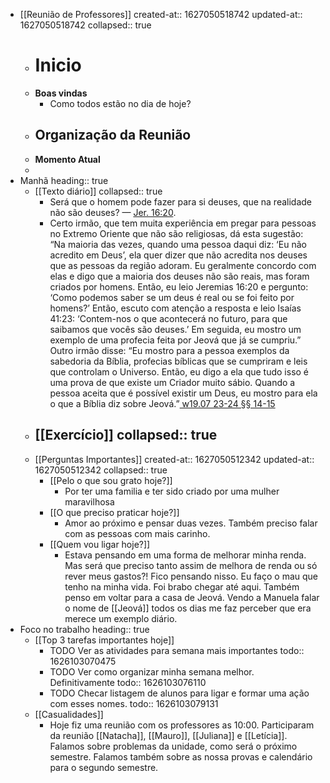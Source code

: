 - [[Reunião de Professores]]
  created-at:: 1627050518742
  updated-at:: 1627050518742
  collapsed:: true
	- # Inicio
	- **Boas vindas**
		- Como todos estão no dia de hoje?
	- **Organização da Reunião**
		-
	- **Momento Atual**
	-
- Manhã
  heading:: true
	- [[Texto diário]]
	  collapsed:: true
		- Será que o homem pode fazer para si deuses, que na realidade não são deuses? — [Jer. 16:20](https://wol.jw.org/pt/wol/bc/r5/lp-t/1102021406/43/0).
		- Certo irmão, que tem muita experiência em pregar para pessoas no Extremo Oriente que não são religiosas, dá esta sugestão: “Na maioria das vezes, quando uma pessoa daqui diz: ‘Eu não acredito em Deus’, ela quer dizer que não acredita nos deuses que as pessoas da região adoram. Eu geralmente concordo com elas e digo que a maioria dos deuses não são reais, mas foram criados por homens. Então, eu leio Jeremias 16:20 e pergunto: ‘Como podemos saber se um deus é real ou se foi feito por homens?’ Então, escuto com atenção a resposta e leio Isaías 41:23: ‘Contem-nos o que acontecerá no futuro, para que saibamos que vocês são deuses.’ Em seguida, eu mostro um exemplo de uma profecia feita por Jeová que já se cumpriu.” Outro irmão disse: “Eu mostro para a pessoa exemplos da sabedoria da Bíblia, profecias bíblicas que se cumpriram e leis que controlam o Universo. Então, eu digo a ela que tudo isso é uma prova de que existe um Criador muito sábio. Quando a pessoa aceita que é possível existir um Deus, eu mostro para ela o que a Bíblia diz sobre Jeová.”[ w19.07 23-24 §§ 14-15](https://wol.jw.org/pt/wol/pc/r5/lp-t/1102021406/11/0)
	- [[Exercício]]
	  collapsed:: true
		-
	- [[Perguntas Importantes]]
	  created-at:: 1627050512342
	  updated-at:: 1627050512342
	  collapsed:: true
		- [[Pelo o que sou grato hoje?]]
			- Por ter uma familia e ter sido criado por uma mulher maravilhosa
		- [[O que preciso praticar hoje?]]
			- Amor ao próximo e pensar duas vezes. Também preciso falar com as pessoas com mais carinho.
		- [[Quem vou ligar hoje?]]
			- Estava pensando em uma forma de melhorar minha renda. Mas será que preciso tanto assim de melhora de renda ou só rever meus gastos?! Fico pensando nisso. Eu faço o mau que tenho na minha vida. Foi brabo chegar até aqui. Também penso em voltar para a casa de Jeová. Vendo a Manuela falar o nome de [[Jeová]] todos os dias me faz perceber que era merece um exemplo diário.
- Foco no trabalho
  heading:: true
	- [[Top 3 tarefas importantes hoje]]
		- TODO Ver as atividades para semana mais importantes
		  todo:: 1626103070475
		- TODO Ver como organizar minha semana melhor. Definitivamente
		  todo:: 1626103076110
		- TODO Checar listagem de alunos para ligar e formar uma ação com esses nomes.
		  todo:: 1626103079131
	- [[Casualidades]]
		- Hoje fiz uma reunião com os professores as 10:00. Participaram da reunião [[Natacha]], [[Mauro]], [[Juliana]] e [[Letícia]]. Falamos sobre problemas da unidade, como será o próximo semestre. Falamos também sobre as nossa provas e calendário para o segundo semestre.